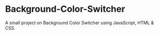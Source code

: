 # Background-Color-Switcher
A small project on Background Color Switcher using JavaScript, HTML &amp; CSS.
